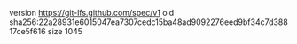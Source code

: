 version https://git-lfs.github.com/spec/v1
oid sha256:22a28931e6015047ea7307cedc15ba48ad9092276eed9bf34c7d38817ce5f616
size 1045
